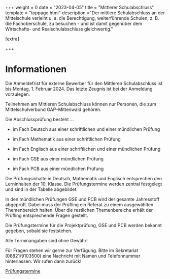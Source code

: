 +++
weight = 0
date = "2023-04-05"
title = "Mittlerer Schulabschluss"
template = "toppage.html"
description ="Der mittlere Schulabschluss an der Mittelschule verleiht u. a. die Berechtigung, weiterführende Schulen, z. B. die Fachoberschule, zu besuchen - und ist damit gegenüber dem Wirtschafts- und Realschulabschluss gleichwertig."

[extra]

+++

# Informationen

Die Anmeldefrist für externe Bewerber für den Mittleren Schulabschluss ist bis Montag, 1. Februar 2024. Das letzte Zeugnis ist bei der Anmeldung vorzulegen.

Teilnehmen am Mittleren Schulabschluss können nur Personen, die zum Mittelschulverbund GAP–Mittenwald gehören.

Die Abschlussprüfung besteht …

- im Fach Deutsch aus einer schriftlichen und einer mündlichen Prüfung

- im Fach Mathematik aus einer schriftlichen Prüfung

- im Fach Englisch aus einer schriftlichen und einer mündlichen Prüfung

- im Fach GSE aus einer mündlichen Prüfung

- im Fach PCB aus einer mündlichen Prüfung
 

Die Prüfungsinhalte in Deutsch, Mathematik und Englisch entsprechen den Lerninhalten der 10. Klasse. Die Prüfungstermine werden zentral festgelegt und sind in der Tabelle abgebildet.

In den mündlichen Prüfungen GSE und PCB wird der gesamte Jahresstoff abgeprüft. Dabei muss der Prüfling ein Referat zu einem ausgewählten Themenbereich halten. Über die restlichen Themenbereiche erhält der Prüfling entsprechende Fragen gestellt.

Die Prüfungstermine für die Projektprüfung, GSE und PCB werden bekannt gegeben, sobald sie feststehen.

Alle Terminangaben sind ohne Gewähr!

Für Fragen stehen wir gerne zur Verfügung. Bitte im Sekretariat (08821/9103500) eine Nachricht mit Namen und Telefonnummer hinterlassen. Wir rufen dann zurück!

[Prüfungstermine](/schullebenseiten/prufungstermine/#mittlerer-schulabschluss)   